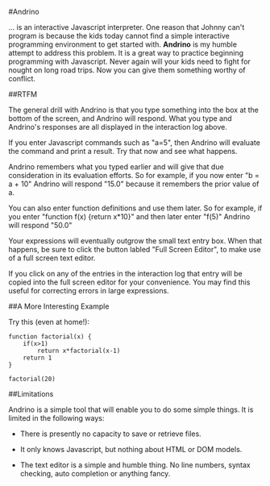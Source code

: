 #Andrino

... is an interactive Javascript interpreter. One reason that Johnny can't program is
 because the kids today cannot find a simple interactive programming environment to get started
 with. **Andrino** is my humble attempt to address this problem. It is a great way to practice
 beginning programming with Javascript. Never again will your kids need to fight for nought on
 long road trips. Now you can give them something worthy of conflict.

##RTFM

The general drill with Andrino is that you type something into the box at the bottom of the screen,
and Andrino will respond. What you type and Andrino's responses are all displayed in the interaction log above.

If you enter Javascript commands such as "a=5", then Andrino will evaluate the command and print
a result. Try that now and see what happens.

Andrino remembers what you typed earlier and will give that due consideration in its evaluation
efforts. So for example, if you now enter "b = a + 10" Andrino will respond "15.0" because it
remembers the prior value of a.

You can also enter function definitions and use them later. So for example, if you enter
"function f(x) {return x*10}" and then later enter "f(5)" Andrino will respond "50.0"

Your expressions will eventually outgrow the small text entry box. When that happens, be sure to
click the button labled "Full Screen Editor", to make use of a full screen text editor.

If you click on any of the entries in the interaction log that entry will be copied into the full
 screen editor for your convenience. You may find this useful for correcting errors in large expressions.

##A More Interesting Example

Try this (even at home!):

    function factorial(x) {
        if(x>1)
	        return x*factorial(x-1)
	    return 1
    }

    factorial(20)

##Limitations

Andrino is a simple tool that will enable you to do some simple things. It is limited in the following ways:

* There is presently no capacity to save or retrieve files.

* It only knows Javascript, but nothing about HTML or DOM models.

* The text editor is a simple and humble thing. No line numbers, syntax checking, auto completion or anything fancy.

